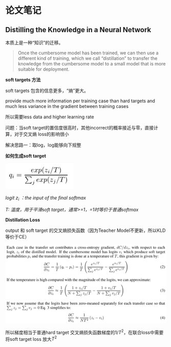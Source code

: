 # 论文笔记

## Distilling the Knowledge in a Neural Network

本质上是一种“知识”的迁移。

> Once the cumbersome model has been trained, we can then use a different kind of training, which we call “distillation” to transfer the knowledge from the cumbersome model to a small model that is more suitable for deployment.

**soft targets 方法**

soft targets 包含的信息更多，“熵”更大。

provide much more information per training case than hard targets and much less variance in the gradient between training cases

所以需要less data and higher learning rate

问题：当soft target的置信度很高时，其他incorrect的概率接近与零，直接计算，对于交叉熵 loss的影响很小

解决思路一：取log，log能够向下规整

**如何生成soft target**

<img src="https://raw.githubusercontent.com/nuaalixu/picBed/master/PicGo/distillation%2520loss.png" style="zoom:80%;" />

*logit* $z_i$ *：the input of the final softmax*

*T: 温度，用于平滑soft target，通常>=1，=1时等价于普通softmax*



**Distillation Loss**

output 和 soft target 的交叉熵损失函数（因为Teacher Model不更新，所以KLD 等价于CE）

<img src="https://raw.githubusercontent.com/nuaalixu/picBed/master/PicGo/image-20201104201340596.png" alt="image-20201104201340596" style="zoom:80%;" />

所以梯度相当于普通hard target 交叉熵损失函数梯度的$1/T^2$，在联合loss中需要将soft target loss 放大$T^2$